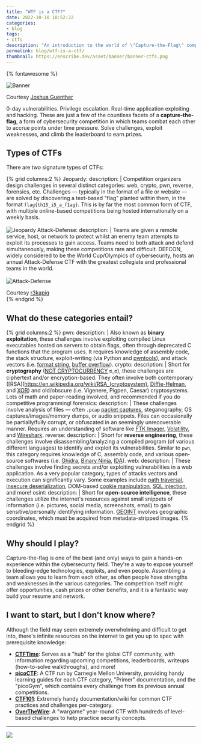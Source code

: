 ```yaml
---
title: "WTF is a CTF?"
date: 2022-10-10 18:52:22
categories:
- blog
tags:
- ctfs
description: "An introduction to the world of \"Capture-the-Flag\" competitions, what they entail, and why you should play!"
permalink: blog/wtf-is-a-ctf/
thumbnail: https://enscribe.dev/asset/banner/banner-ctfs.png
---
```


{% fontawesome %}

![Banner](/asset/blog/wtf-is-a-ctf/banner.jpg)

<div class="subtitle">Courtesy <a href="https://thedailytexan.com/staff_name/joshua-guenther/">Joshua Guenther</a></div>

0-day vulnerabilities. Privilege escalation. Real-time application exploiting and hacking. These are just a few of the countless facets of a **capture-the-flag**, a form of cybersecurity competition in which teams combat each other to accrue points under time pressure. Solve challenges, exploit weaknesses, and climb the leaderboard to earn prizes.
 
## Types of CTFs

There are two signature types of CTFs:

{% grid columns:2 %}
<i class="fa-solid fa-flag"></i> Jeopardy:
    description: |
        Competition organizers design challenges in several distinct categories: web, crypto, pwn, reverse, forensics, etc. Challenges — typically in the format of a file or website — are solved by discovering a text-based "flag" planted within them, in the format `flag{th15_i5_a_f1ag}`. This is by far the most common form of CTF, with multiple online-based competitions being hosted internationally on a weekly basis.
        <br><br>
        ![Jeopardy](/asset/blog/wtf-is-a-ctf/jeopardy.svg)
<i class="fa-solid fa-arrow-down-up-across-line"></i> Attack-Defense:
    description: |
        Teams are given a remote service, host, or network to protect whilst an enemy team attempts to exploit its processes to gain access. Teams need to both attack and defend simultaneously, making these competitions rare and difficult. DEFCON, widely considered to be the World Cup/Olympics of cybersecurity, hosts an annual Attack-Defense CTF with the greatest collegiate and professional teams in the world.
        <br><br>
        ![Attack-Defense](/asset/blog/wtf-is-a-ctf/attack-defense.jpg)
        <div class="subtitle">Courtesy <a href="https://twitter.com/r3kapig">r3kapig</a></div>
{% endgrid %}

## What do these categories entail?

{% grid columns:2 %}
<i class="fa-solid fa-bomb" style="color:#f44336"></i> pwn:
    description: |
        Also known as **binary exploitation**, these challenges involve exploiting compiled Linux executables hosted on servers to obtain flags, often through deprecated C functions that the program uses. It requires knowledge of assembly code, the stack structure, exploit-writing (via Python and [pwntools](https://docs.pwntools.com/en/stable/)), and attack vectors (i.e. [format string](https://owasp.org/www-community/attacks/Format_string_attack), [buffer overflow](https://en.wikipedia.org/wiki/Buffer_overflow)).
<i class="fa-solid fa-lock" style="color:#2196f3"></i> crypto: 
    description: |
        Short for **cryptography** ([NOT CRYPTOCURRENCY](https://www.cryptoisnotcryptocurrency.com/) ಠ_ಠ), these challenges are ciphertext and/or encryption-based. They often involve both contemporary ([RSA](https://en.wikipedia.org/wiki/RSA_(cryptosystem), [Diffie-Helman](https://en.wikipedia.org/wiki/Diffie%E2%80%93Hellman_key_exchange), and [XOR](https://en.wikipedia.org/wiki/XOR_cipher)) and old/obscure (i.e. Vigenere, Pigpen, Caesar) cryptosystems. Lots of math and paper-reading involved, and recommended if you do competitive programming!
<i class="fa-solid fa-magnifying-glass" style="color:#4caf50"></i> forensics:
    description: |
        These challenges involve analysis of files — often `.pcap` [packet captures](https://www.solarwinds.com/resources/it-glossary/pcap), steganography, OS captures/images/memory dumps, or audio snippets. Files can occasionally be partially/fully corrupt, or obfuscated in an seemingly unrecoverable manner. Requires an understanding of software like [FTK Imager](https://www.exterro.com/ftk-imager), [Volatility](https://www.volatilityfoundation.org/), and [Wireshark](https://www.wireshark.org/).
<i class="fa-solid fa-recycle" style="color:#9c27b0"></i> reverse: 
    description: |
        Short for **reverse engineering**, these challenges involve disassembling/analyzing a compiled program (of various different languages) to identify and exploit its vulnerabilities. Similar to `pwn`, this category requires knowledge of C, assembly code, and various open-source softwares (i.e. [Ghidra](https://ghidra-sre.org/), [Binary Ninja](https://binary.ninja/), [IDA](https://hex-rays.com/ida-free/)).
<i class="fa-solid fa-globe" style="color:#00bcd4"></i> web:
    description: |
        These challenges involve finding secrets and/or exploiting vulnerabilities in a web application. As a very popular category, types of attacks vectors and execution can significantly vary. Some examples include [path traversal](https://owasp.org/www-community/attacks/Path_Traversal), [insecure deserialization](https://portswigger.net/web-security/deserialization), DOM-based [cookie manipulation](https://portswigger.net/web-security/dom-based/cookie-manipulation), [SQL injection](https://www.w3schools.com/sql/sql_injection.asp), and more!
<i class="fa-solid fa-eye"></i> osint:
    description: |
        Short for **open-source intelligence**, these challenges utilize the internet's resources against small snippets of information (i.e. pictures, social media, screenshots, email) to gain sensitive/personally identifying information. [GEOINT](https://en.wikipedia.org/wiki/Geospatial_intelligence) involves geographic coordinates, which must be acquired from metadata-stripped images.
{% endgrid %}

## Why should I play?

Capture-the-flag is one of the best (and only) ways to gain a hands-on experience within the cybersecurity field. They're a way to expose yourself to bleeding-edge technologies, exploits, and even people. Assembling a team allows you to learn from each other, as often people have strengths and weaknesses in the various categories. The competition itself might offer opportunities, cash prizes or other benefits, and it is a fantastic way build your resume and network. 

## I want to start, but I don't know where?

Although the field may seem extremely overwhelming and difficult to get into, there's infinite resources on the internet to get you up to spec with prerequisite knowledge:

- **[CTFTime](https://ctftime.org/)**: Serves as a "hub" for the global CTF community, with information regarding upcoming competitions, leaderboards, writeups (how-to-solve walkthroughs), and more!
- **[picoCTF](https://picoctf.org/resources)**: A CTF run by Carnegie Mellon University, providing handy learning guides for each CTF category, "Primer" documentation, and the "picoGym", which contains every challenge from its previous annual competitions.
- **[CTF101](https://ctf101.org/)**: Extremely handy documentation/wiki for common CTF practices and challenges per-category.
- **[OverTheWire](https://overthewire.org/wargames/)**: A "wargame" year-round CTF with hundreds of level-based challenges to help practice security concepts.

---

<img src="https://s01.flagcounter.com/count2/8Xkk/bg_161616/txt_C9CACC/border_E9D3B6/columns_3/maxflags_12/viewers_3/labels_0/pageviews_1/flags_1/percent_0/">